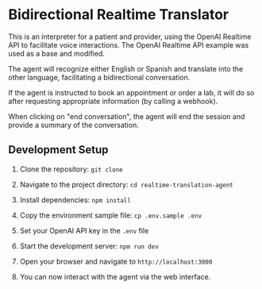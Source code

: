 # Bidirectional Realtime Translator

This is an interpreter for a patient and provider, using the OpenAI Realtime API to facilitate voice interactions. The OpenAI Realtime API example was used as a base and modified.

The agent will recognize either English or Spanish and translate into the other language, facilitating a bidirectional conversation.

If the agent is instructed to book an appointment or order a lab, it will do so after requesting appropriate information (by calling a webhook).

When clicking on "end conversation", the agent will end the session and provide a summary of the conversation.

## Development Setup

1. Clone the repository:
   ```git clone```

2. Navigate to the project directory:
   ```cd realtime-translation-agent```

3. Install dependencies:
   ```npm install```

4. Copy the environment sample file:
   ```cp .env.sample .env```

5. Set your OpenAI API key in the `.env` file

6. Start the development server:
   ```npm run dev```

7. Open your browser and navigate to `http://localhost:3000`

8. You can now interact with the agent via the web interface.

